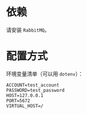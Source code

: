 # 依赖

请安装 `RabbitMQ`。

# 配置方式

环境变量清单（可以用 `dotenv`）：

```properties
ACCOUNT=test_account
PASSWORD=test_password
HOST=127.0.0.1
PORT=5672
VIRTUAL_HOST=/
```

